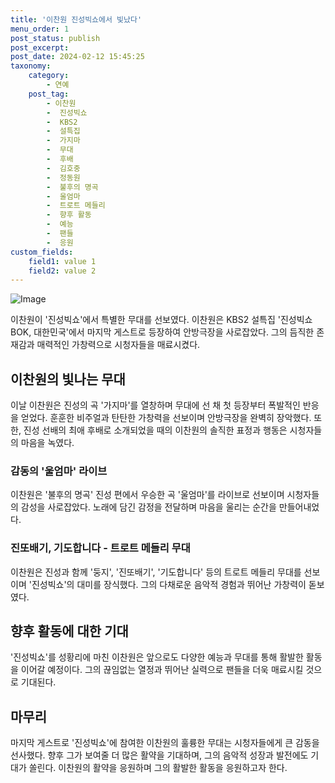 ```yaml
---
title: '이찬원 진성빅쇼에서 빛났다'
menu_order: 1
post_status: publish
post_excerpt: 
post_date: 2024-02-12 15:45:25
taxonomy:
    category:
        - 연예
    post_tag:
        - 이찬원
        -  진성빅쇼
        -  KBS2
        -  설특집
        -  가지마
        -  무대
        -  후배
        -  김호중
        -  정동원
        -  불후의 명곡
        -  울엄마
        -  트로트 메들리
        -  향후 활동
        -  예능
        -  팬들
        -  응원
custom_fields:
    field1: value 1
    field2: value 2
---
```


![Image](https://ssl.pstatic.net/mimgnews/image/396/2024/02/11/0000667273_001_20240212002801443.jpg?type=w540)

이찬원이 '진성빅쇼'에서 특별한 무대를 선보였다. 이찬원은 KBS2 설특집 '진성빅쇼 BOK, 대한민국'에서 마지막 게스트로 등장하여 안방극장을 사로잡았다. 그의 듬직한 존재감과 매력적인 가창력으로 시청자들을 매료시켰다.
## 이찬원의 빛나는 무대
이날 이찬원은 진성의 곡 '가지마'를 열창하며 무대에 선 채 첫 등장부터 폭발적인 반응을 얻었다. 훈훈한 비주얼과 탄탄한 가창력을 선보이며 안방극장을 완벽히 장악했다. 또한, 진성 선배의 최애 후배로 소개되었을 때의 이찬원의 솔직한 표정과 행동은 시청자들의 마음을 녹였다.
### 감동의 '울엄마' 라이브
이찬원은 '불후의 명곡' 진성 편에서 우승한 곡 '울엄마'를 라이브로 선보이며 시청자들의 감성을 사로잡았다. 노래에 담긴 감정을 전달하며 마음을 울리는 순간을 만들어내었다.
### 진또배기, 기도합니다 - 트로트 메들리 무대
이찬원은 진성과 함께 '둥지', '진또배기', '기도합니다' 등의 트로트 메들리 무대를 선보이며 '진성빅쇼'의 대미를 장식했다. 그의 다채로운 음악적 경험과 뛰어난 가창력이 돋보였다.
## 향후 활동에 대한 기대
'진성빅쇼'를 성황리에 마친 이찬원은 앞으로도 다양한 예능과 무대를 통해 활발한 활동을 이어갈 예정이다. 그의 끊임없는 열정과 뛰어난 실력으로 팬들을 더욱 매료시킬 것으로 기대된다.
## 마무리
마지막 게스트로 '진성빅쇼'에 참여한 이찬원의 훌륭한 무대는 시청자들에게 큰 감동을 선사했다. 향후 그가 보여줄 더 많은 활약을 기대하며, 그의 음악적 성장과 발전에도 기대가 쏠린다. 이찬원의 활약을 응원하며 그의 활발한 활동을 응원하고자 한다.
